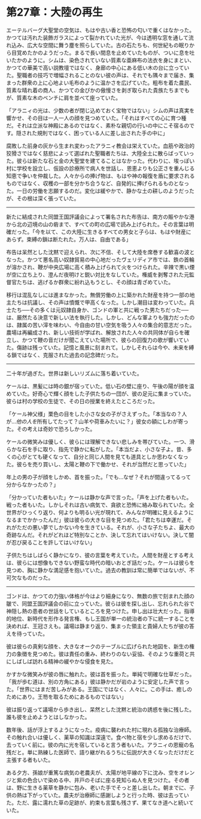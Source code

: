 # 第27章：大陸の再生

エーテルバーグ大聖堂の空気は、もはや古い香と恐怖の匂いで重くはなかった。かつては汚れた装飾ガラスによって裂かれていた光が、今は透明な窓を通して流れ込み、広大な空間に舞う塵を照らしていた。古の石たちも、何世紀もの眠りから目覚めたかのようだった。まるで長い間息を止めていたものが、ついに息を吐いたかのように。シムは、染色されていない質素な亜麻布の法衣を身にまとい、かつての華美で高い説教壇ではなく、身廊の中心にある低い木の台に立っていた。聖職者の技巧で増幅されることのない彼の声は、それでも隅々まで届き、集まった群衆の上に心地よい毛布のように温かさを広げていた。粗布を着た農民、質素な晴れ着の商人、かつての金ぴかの傲慢さを剥ぎ取られた貴族たちまでもが、質素な木のベンチに肩を並べて座っていた。

「アラニィの光は、少数の者が閉じ込めておく宝物ではない」シムの声は真実を響かせ、その目は一人一人の顔を見つめていた。「それはすべての心に育つ種だ。それは立派な神殿にあるのではなく、素朴な親切の行いの中にこそ宿るのです。隠された規則ではなく、困っている人に差し出された手の中に」

腐敗した前身の灰から生まれ変わったアラニィ教会は栄えていた。血筋や政治的狡猾さではなく慈悲によって選ばれた聖職者たちは、大陸全土に散らばっていった。彼らは新たな石と金の大聖堂を建てることはなかった。代わりに、埃っぽい村に学校を設立し、仮設の診療所で病人を世話し、恩恵よりも公正さを重んじる知恵で争いを仲裁した。人々からの捧げ物は、もはや神の報復を盾に要求されるものではなく、収穫の一部を分かち合うなど、自発的に捧げられるものとなった。一日の労働を志願するのだ。変化は緩やかで、静かな土の耕しのようだったが、その根は深く張っていた。

***

新たに結成された同盟王国評議会によって署名された布告は、南方の賑やかな港から北の辺境の山の砦まで、すべての町の広場で読み上げられた。その言葉は明確だった。「今を以て、この大陸に生きるすべての男女と子らは、もはや財産にあらず。束縛の鎖は断たれた。万人は、自由である」

布告は呆然とした沈黙で迎えられ、次に不信、そして大陸を席巻する歓喜の波となった。かつて悪名高い奴隷貿易の中心地だったヴェリディア市では、鉄の首輪が溶かされ、鞭が中央広場に高く積み上げられて火をつけられた。辛辣で黒い煙が空に立ち上り、澄んだ夜明けと鋭い対比をなしていた。権威を剥奪された元監督官たちは、逃げるか群衆に紛れ込もうとし、その顔は青ざめていた。

移行は混乱なしには進まなかった。無償労働の上に築かれた財産を持つ一部の地主たちは抗議し、その声は憤慨で甲高くなった。しかし潮目は変わっていた。兵士たち──その多くは元奴隷自身か、ゴンドの軍と共に戦った男たちだった──は、厳然たる決意で新しい法を執行した。しかし、どんな軍よりも強力だったのは、隷属の苦い滓を味わい、今自由の甘い空気を吸う人々の集合的意志だった。農場は再編成され、新しい技術が学ばれ、解放された人々の共同体が自らを確立し、かつて鞭の音だけが聞こえていた場所で、彼らの回復力の歌が響いていた。傷跡は残っていた。記憶と風景に刻まれて。しかしそれらは今や、未来を縛る鎖ではなく、克服された過去の記念碑だった。

***

二十年が過ぎた。世界は新しいリズムに落ち着いていた。

ケールは、黒髪には時の銀が宿っていた。低い石の壁に座り、午後の陽が顔を温めていた。好奇心で輝く顔をした子供たちの一団が、彼の足元に集まっていた。彼らは村の学校の生徒で、その日の授業を終えたところだった。

「ケール神父様」栗色の目をした小さな女の子がさえずった。「本当なの？人が…*他の人を*所有してたって？山羊や荷車みたいに？」彼女の額にしわが寄った。その考えは奇妙で恐ろしかった。

ケールの微笑みは優しく、彼らには理解できない悲しみを帯びていた。一つ、滑らかな石を手に取り、指先で静かに転がした。「本当だよ、小さな子よ。昔、多くの心がとても硬くなって、自分と同じ人間を見ても道具としか思わなくなった。彼らを売り買いし、太陽と鞭の下で働かせ、それが当然だと思っていた」

年上の男の子が顔をしかめ、首を振った。「でも…なぜ？それが間違ってるって分からなかったの？」

「分かっていた者もいた」ケールは静かな声で言った。「声を上げた者もいた。戦った者もいた。しかしそれは古い病気で、貪欲と恐怖に絡み取られていた。全世界がひっくり返り、何よりも明るい光が現れて、みんなが明確に見えるようになるまでかかったんだ」彼は彼らの大きな目を見つめた。「君たちは幸運だ。それがただの悪い夢でしかない今を生きている。それが、小さな子たちよ、最大の奇跡なんだ。それがどれほど特別なことか、決して忘れてはいけない。決して闇が忍び戻ることを許してはいけない」

子供たちはしばらく静かになり、彼の言葉を考えていた。人間を財産とする考えは、彼らには想像もできない野蛮な時代の暗いおとぎ話だった。ケールは彼らを見つめ、胸に静かな満足感を抱いていた。過去の教訓は常に簡単ではないが、不可欠なものだった。

***

ゴンドは、かつての力強い体格が今はより細身になり、無数の旅で刻まれた顔の皺で、同盟王国評議会の前に立っていた。彼らは彼を探し出し、忘れられた谷で神隠し熱の患者の世話をしているところを見つけた。申し出は壮大だった。指導的地位、新時代を形作る発言権、もし王国が単一の統治者の下に統一することを決めれば、王冠さえも。議場は静まり返り、集まった領主と貴婦人たちが彼の答えを待っていた。

彼は彼らの真剣な顔を、大きなオークのテーブルに広げられた地図を、新生の権力の象徴を見つめた。彼は責任の重み、終わりのない妥協、そのような重荷と共にしばしば訪れる精神の緩やかな侵食を見た。

かすかな微笑みが彼の唇に触れた。彼は首を振った。単純で明確な仕草だった。「我が歩む道は、別の方角にある」彼は静かだが岩のように安定した声で言った。「世界にはまだ苦しみがある。王国にではなく、人々に。この手は、癒しのためにあり。王笏を取るためにあるものではない」

彼は振り返って議場から歩き出し、呆然とした沈黙と統治の誘惑を後に残した。誰も彼を止めようとはしなかった。

数年後、話が浮上するようになった。疫病に襲われた村に現れる孤独な治療師。その触れ合いは優しく、薬草の知識は深遠で。食べ物と宿を少し求めるだけで、去っていく前に。彼の内に光を宿していると言う者もいた。アラニィの恩寵の名残だと。単に熟練した医師で、語り継がれるうちに伝説が大きくなっただけだと主張する者もいた。

ある夕方、孫娘が重篤な病気の老農夫が、太陽が地平線の下に沈み、空をオレンジと紫の色合いで染める中、井戸のそばに座る見知らぬ人を見つけた。その者は、野に生きる薬草を静かに包み、老いた手でそっと差し出した。朝までに、子供の熱は下がっていた。農夫が治療師に感謝しようと行った時、彼は去っていた。ただ、露に濡れた草の足跡が、約束も言葉も残さず、果てなき道へと続いていた。
